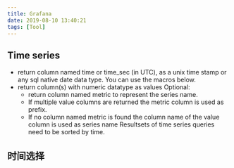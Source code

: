 ```yaml
---
title: Grafana
date: 2019-08-10 13:40:21
tags: [Tool]
---
```


## Time series
- return column named time or time_sec (in UTC), as a unix time stamp or any sql native date data type. You can use the macros below.
- return column(s) with numeric datatype as values
Optional:
  - return column named metric to represent the series name.
  - If multiple value columns are returned the metric column is used as prefix.
  - If no column named metric is found the column name of the value column is used as series name
Resultsets of time series queries need to be sorted by time.

## 时间选择

